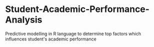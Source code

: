 # Student-Academic-Performance-Analysis
Predictive modelling in R language to determine top factors which influences student's academic performance
